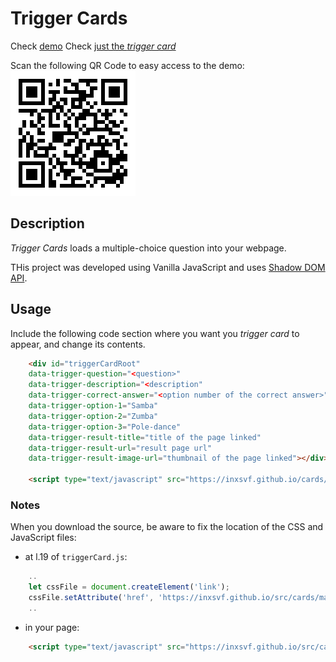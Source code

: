 # Trigger Cards

Check [demo](https://inxsvf.github.io/cards/example2.html)
Check [just the _trigger card_](https://inxsvf.github.io/cards/example1.html)

Scan the following QR Code to easy access to the demo:
<img src="aux/cards.png" />


## Description

_Trigger Cards_ loads a multiple-choice question into your webpage. 

THis project was developed using Vanilla JavaScript and uses [Shadow DOM API](https://developer.mozilla.org/en-US/docs/Web/API/ShadowRoot).

## Usage

Include the following code section where you want you _trigger card_ to appear, and change its contents.

```html
	<div id="triggerCardRoot"
	data-trigger-question="<question>"
	data-trigger-description="<description"
	data-trigger-correct-answer="<option number of the correct answer>"
	data-trigger-option-1="Samba"
	data-trigger-option-2="Zumba"
	data-trigger-option-3="Pole-dance"
	data-trigger-result-title="title of the page linked"
	data-trigger-result-url="result page url"
	data-trigger-result-image-url="thumbnail of the page linked"></div>

	<script type="text/javascript" src="https://inxsvf.github.io/cards/src/triggerCard.js"></script>
```

### Notes

When you download the source, be aware to fix the location of the CSS and JavaScript files:

- at l.19 of `triggerCard.js`: 
```js
	..
	let cssFile = document.createElement('link');
	cssFile.setAttribute('href', 'https://inxsvf.github.io/src/cards/main.css');
	..
```

- in your page: 
```html
	<script type="text/javascript" src="https://inxsvf.github.io/src/cards/src/triggerCard.js"></script>
```


